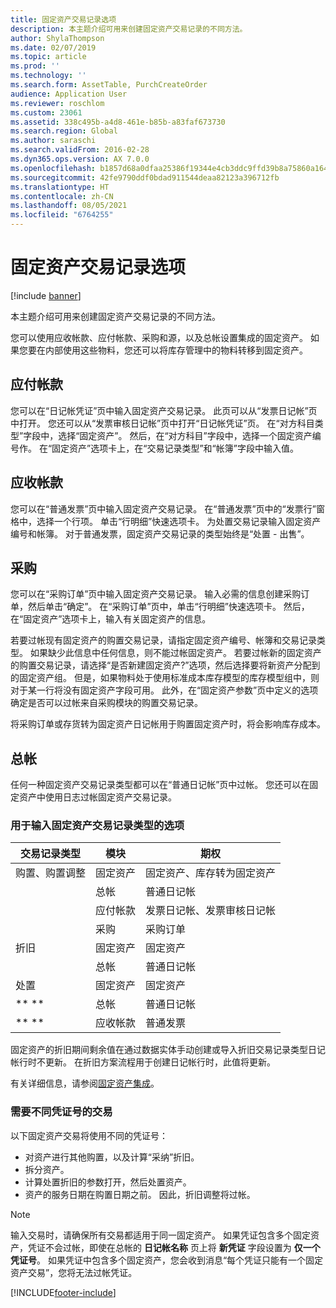 ```yaml
---
title: 固定资产交易记录选项
description: 本主题介绍可用来创建固定资产交易记录的不同方法。
author: ShylaThompson
ms.date: 02/07/2019
ms.topic: article
ms.prod: ''
ms.technology: ''
ms.search.form: AssetTable, PurchCreateOrder
audience: Application User
ms.reviewer: roschlom
ms.custom: 23061
ms.assetid: 338c495b-a4d8-461e-b85b-a83faf673730
ms.search.region: Global
ms.author: saraschi
ms.search.validFrom: 2016-02-28
ms.dyn365.ops.version: AX 7.0.0
ms.openlocfilehash: b1857d68a0dfaa25386f19344e4cb3ddc9ffd39b8a75860a1642773d6bd59cce
ms.sourcegitcommit: 42fe9790ddf0bdad911544deaa82123a396712fb
ms.translationtype: HT
ms.contentlocale: zh-CN
ms.lasthandoff: 08/05/2021
ms.locfileid: "6764255"
---
```

# <a name="fixed-asset-transaction-options"></a>固定资产交易记录选项

[!include [banner](../includes/banner.md)]

本主题介绍可用来创建固定资产交易记录的不同方法。

您可以使用应收帐款、应付帐款、采购和源，以及总帐设置集成的固定资产。 如果您要在内部使用这些物料，您还可以将库存管理中的物料转移到固定资产。

## <a name="accounts-payable"></a>应付帐款
您可以在“日记帐凭证”页中输入固定资产交易记录。 此页可以从“发票日记帐”页中打开。 您还可以从“发票审核日记帐”页中打开“日记帐凭证”页。 在“对方科目类型”字段中，选择“固定资产”。 然后，在“对方科目”字段中，选择一个固定资产编号作。 在“固定资产”选项卡上，在“交易记录类型”和“帐簿”字段中输入值。

## <a name="accounts-receivable"></a>应收帐款
您可以在“普通发票”页中输入固定资产交易记录。  在“普通发票”页中的“发票行”窗格中，选择一个行项。 单击“行明细”快速选项卡。 为处置交易记录输入固定资产编号和帐簿。 对于普通发票，固定资产交易记录的类型始终是“处置 - 出售”。

## <a name="procurement-and-sourcing"></a>采购
您可以在“采购订单”页中输入固定资产交易记录。 输入必需的信息创建采购订单，然后单击“确定”。 在“采购订单”页中，单击“行明细”快速选项卡。 然后，在“固定资产”选项卡上，输入有关固定资产的信息。 

若要过帐现有固定资产的购置交易记录，请指定固定资产编号、帐簿和交易记录类型。 如果缺少此信息中任何信息，则不能过帐固定资产。 若要过帐新的固定资产的购置交易记录，请选择“是否新建固定资产?”选项，然后选择要将新资产分配到的固定资产组。 但是，如果物料处于使用标准成本库存模型的库存模型组中，则对于某一行将没有固定资产字段可用。 此外，在“固定资产参数”页中定义的选项确定是否可以过帐来自采购模块的购置交易记录。 

将采购订单或存货转为固定资产日记帐用于购置固定资产时，将会影响库存成本。

## <a name="general-ledger"></a>总帐
任何一种固定资产交易记录类型都可以在“普通日记帐”页中过帐。 您还可以在固定资产中使用日志过帐固定资产交易记录。

### <a name="options-for-entering-fixed-asset-transaction-types"></a>用于输入固定资产交易记录类型的选项


| 交易记录类型                    | 模块                   | 期权                                   |
|-------------------------------------|--------------------------|-------------------------------------------|
| 购置、购置调整 | 固定资产             | 固定资产、库存转为固定资产   |
|                                     | 总帐           | 普通日记帐                           |
|                                     | 应付帐款         | 发票日记帐、发票审核日记帐 |
|                                     | 采购 | 采购订单                            |
| 折旧                        | 固定资产             | 固定资产                              |
|                                     | 总帐           | 普通日记帐                           |
| 处置                            | 固定资产             | 固定资产                              |
| ** **                               | 总帐           | 普通日记帐                           |
| ** **                               | 应收帐款      | 普通发票                         |

固定资产的折旧期间剩余值在通过数据实体手动创建或导入折旧交易记录类型日记帐行时不更新。 在折旧方案流程用于创建日记帐行时，此值将更新。

有关详细信息，请参阅[固定资产集成](fixed-asset-integration.md)。

### <a name="transactions-that-require-different-voucher-numbers"></a>需要不同凭证号的交易

以下固定资产交易将使用不同的凭证号：

- 对资产进行其他购置，以及计算“采纳”折旧。
- 拆分资产。
- 计算处置折旧的参数打开，然后处置资产。
- 资产的服务日期在购置日期之前。 因此，折旧调整将过帐。

> [!NOTE]
> 输入交易时，请确保所有交易都适用于同一固定资产。 如果凭证包含多个固定资产，凭证不会过帐，即使在总帐的 **日记帐名称** 页上将 **新凭证** 字段设置为 **仅一个凭证号**。 如果凭证中包含多个固定资产，您会收到消息“每个凭证只能有一个固定资产交易”，您将无法过帐凭证。

[!INCLUDE[footer-include](../../includes/footer-banner.md)]
